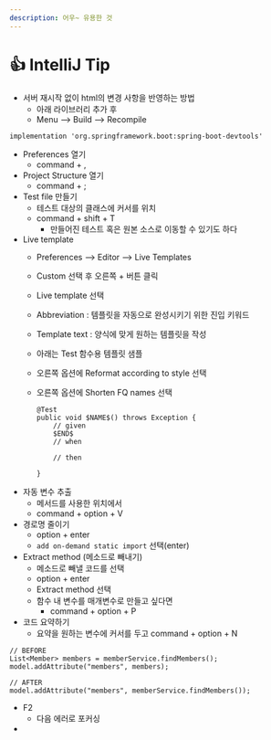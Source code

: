 ```yaml
---
description: 어우~ 유용한 것
---
```


# 👍 IntelliJ Tip

* 서버 재시작 없이 html의 변경 사항을 반영하는 방법
  * 아래 라이브러리 추가 후
  * Menu --&gt; Build --&gt; Recompile

```text
implementation 'org.springframework.boot:spring-boot-devtools'
```

* Preferences 열기
  * command + ,
* Project Structure 열기
  * command + ;
* Test file 만들기
  * 테스트 대상의 클래스에 커서를 위치
  * command + shift + T
    * 만들어진 테스트 혹은 원본 소스로 이동할 수 있기도 하다
* Live template
  * Preferences --&gt; Editor --&gt; Live Templates
  * Custom 선택 후 오른쪽 + 버튼 클릭
  * Live template 선택
  * Abbreviation : 템플릿을 자동으로 완성시키기 위한 진입 키워드
  * Template text : 양식에 맞게 원하는 템플릿을 작성
  * 아래는 Test 함수용 템플릿 샘플
  * 오른쪽 옵션에 Reformat according to style 선택
  * 오른쪽 옵션에 Shorten FQ names 선택

    ```text
    @Test
    public void $NAME$() throws Exception {
        // given
        $END$
        // when

        // then

    }
    ```
* 자동 변수 추출
  * 메서드를 사용한 위치에서
  * command + option + V
* 경로명 줄이기
  * option + enter
  * `add on-demand static import` 선택\(enter\)
* Extract method \(메소드로 빼내기\)
  * 메소드로 빼낼 코드를 선택
  * option + enter
  * Extract method 선택
  * 함수 내 변수를 매개변수로 만들고 싶다면
    * command + option + P
* 코드 요약하기
  * 요약을 원하는 변수에 커서를 두고 command + option + N

```text
// BEFORE
List<Member> members = memberService.findMembers();
model.addAttribute("members", members);

// AFTER
model.addAttribute("members", memberService.findMembers());
```

* F2
  * 다음 에러로 포커싱
* 

